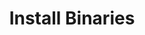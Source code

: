 ---
sidebar_position: 2
title: "Install Binaries"
sidebar_label: "Install Binaries"
description: "Install pre-compiled binaries in Alpine Linux platforms - deploy binary packages, install executables, manage binary installations, and set up standalone applications."
keywords:
  - "alpine install binaries"
  - "binary installation"
  - "precompiled packages"
  - "executable installation"
  - "standalone apps"
tags:
  - alpine
  - install-binaries
  - binary-installation
  - executables
  - precompiled
slug: /linux/alpine/software/software-installation/install-binaries
---